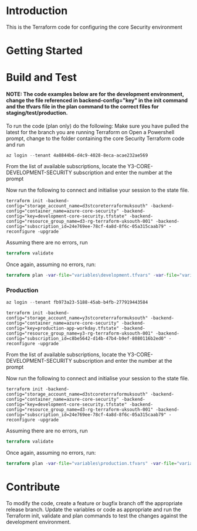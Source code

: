 # Introduction

This is the Terraform code for configuring the core Security environment

# Getting Started

# Build and Test

#### NOTE: The code examples below are for the development environment, change the file referenced in backend-config="key" in the init command and the tfvars file in the plan command to the correct files for staging/test/production.

To run the code (plan only) do the following:
Make sure you have pulled the latest for the branch you are running Terraform on
Open a Powershell prompt, change to the folder containing the core Security Terraform code and run

```PowerShell
az login --tenant 4a8844b6-d4c9-4028-8eca-acae232ae569
```

From the list of available subscriptions, locate the Y3-CORE-DEVELOPMENT-SECURITY subscription and enter the number at the prompt

Now run the following to connect and initialise your session to the state file.

```
terraform init -backend-config="storage_account_name=d3stcoreterraformuksouth" -backend-config="container_name=azure-core-security" -backend-config="key=development-core-security.tfstate" -backend-config="resource_group_name=d3-rg-terraform-uksouth-001" -backend-config="subscription_id=24e769ee-78cf-4a8d-8f6c-05a315caab79" -reconfigure -upgrade
```

Assuming there are no errors, run

```terraform
terraform validate
```

Once again, assuming no errors, run:

```terraform
terraform plan -var-file="variables\development.tfvars" -var-file="variables\terraform.tfvars"
```

### Production
```PowerShell
az login --tenant fb973a23-5188-45ab-b4fb-277919443584
```

```
terraform init -backend-config="storage_account_name=y3stcoreterraformuksouth" -backend-config="container_name=azure-core-security" -backend-config="key=production-app-workday.tfstate" -backend-config="resource_group_name=y3-rg-terraform-uksouth-001" -backend-config="subscription_id=c8be5642-d14b-47b4-b9ef-8080116b2ed0" -reconfigure -upgrade
```

From the list of available subscriptions, locate the Y3-CORE-DEVELOPMENT-SECURITY subscription and enter the number at the prompt

Now run the following to connect and initialise your session to the state file.

```
terraform init -backend-config="storage_account_name=d3stcoreterraformuksouth" -backend-config="container_name=azure-core-security" -backend-config="key=development-core-security.tfstate" -backend-config="resource_group_name=d3-rg-terraform-uksouth-001" -backend-config="subscription_id=24e769ee-78cf-4a8d-8f6c-05a315caab79" -reconfigure -upgrade
```
Assuming there are no errors, run

```terraform
terraform validate
```

Once again, assuming no errors, run:

```terraform
terraform plan -var-file="variables\production.tfvars" -var-file="variables\terraform.tfvars"
```

# Contribute

To modify the code, create a feature or bugfix branch off the appropriate release branch. Update the variables or code as appropriate and run the Terraform init, validate and plan commands to test the changes against the development environment.
